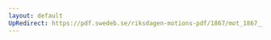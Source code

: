 ```yaml
---
layout: default
UpRedirect: https://pdf.swedeb.se/riksdagen-motions-pdf/1867/mot_1867__ak__00176/mot_1867__ak__00176_002.pdf
---
```

